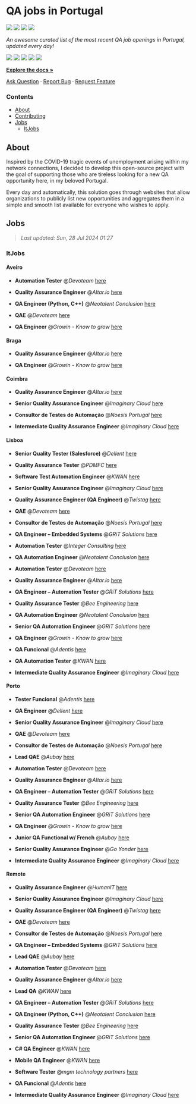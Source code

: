 QA jobs in Portugal
========================

![](https://img.shields.io/static/v1?label=%F0%9F%8C%9F&message=If%20Useful&color=BC4E99)
[![](https://img.shields.io/github/stars/sergiomartins8/qa-jobs-in-portugal)](https://github.com/sergiomartins8/qa-jobs-in-portugal/stargazers)
[![](https://img.shields.io/github/forks/sergiomartins8/qa-jobs-in-portugal)](https://github.com/sergiomartins8/qa-jobs-in-portugal/network/members)
[![](https://img.shields.io/badge/-sergiomartins8-blue?logo=Linkedin&logoColor=white)](https://www.linkedin.com/in/sergiomartins8/)

_An awesome curated list of the most recent QA job openings in Portugal, updated every day!_

[![](https://img.shields.io/github/v/release/sergiomartins8/qa-jobs-in-portugal)](https://github.com/sergiomartins8/qa-jobs-in-portugal/releases)
[![](https://github.com/sergiomartins8/qa-jobs-in-portugal/workflows/release/badge.svg)](https://github.com/sergiomartins8/qa-jobs-in-portugal/actions?query=workflow%3Arelease)
[![](https://img.shields.io/github/issues/sergiomartins8/qa-jobs-in-portugal)](https://github.com/sergiomartins8/qa-jobs-in-portugal/issues)
[![](https://img.shields.io/github/contributors/sergiomartins8/qa-jobs-in-portugal)](https://github.com/sergiomartins8/qa-jobs-in-portugal/graphs/contributors)
[![](https://img.shields.io/github/license/sergiomartins8/qa-jobs-in-portugal)](https://github.com/sergiomartins8/qa-jobs-in-portugal/blob/master/LICENSE)

**[Explore the docs »](https://github.com/sergiomartins8/qa-jobs-in-portugal/blob/master/docs/DOCUMENTATION.md)**

[Ask Question](https://github.com/sergiomartins8/qa-jobs-in-portugal/issues) 
·
[Report Bug](https://github.com/sergiomartins8/qa-jobs-in-portugal/issues)
·
[Request Feature](https://github.com/sergiomartins8/qa-jobs-in-portugal/issues)

### Contents
* [About](#about)
* [Contributing](https://github.com/sergiomartins8/qa-jobs-in-portugal/blob/master/docs/CONTRIBUTING.md)
* [Jobs](#jobs)
  * [ItJobs](#itjobs)

## About
Inspired by the COVID-19 tragic events of unemployment arising within my network connections, I decided to develop this open-source project with the goal of supporting those who are tireless looking for a new QA opportunity here, in my beloved Portugal.

Every day and automatically, this solution goes through websites that allow organizations to publicly list new opportunities and aggregates them in a simple and smooth list available for everyone who wishes to apply.

Jobs
---------

> _Last updated: Sun, 28 Jul 2024 01:27_

### ItJobs

#### Aveiro

- **Automation Tester** @_Devoteam_ [here](https://www.itjobs.pt/oferta/486939/automation-tester)


- **Quality Assurance Engineer** @_Altar.io_ [here](https://www.itjobs.pt/oferta/486784/quality-assurance-engineer)


- **QA Engineer (Python, C++)** @_Neotalent Conclusion_ [here](https://www.itjobs.pt/oferta/485459/qa-engineer-python-c)


- **QAE** @_Devoteam_ [here](https://www.itjobs.pt/oferta/486256/qae)


- **QA Engineer** @_Growin - Know to grow_ [here](https://www.itjobs.pt/oferta/486356/qa-engineer)

#### Braga

- **Quality Assurance Engineer** @_Altar.io_ [here](https://www.itjobs.pt/oferta/486784/quality-assurance-engineer)


- **QA Engineer** @_Growin - Know to grow_ [here](https://www.itjobs.pt/oferta/486356/qa-engineer)

#### Coimbra

- **Quality Assurance Engineer** @_Altar.io_ [here](https://www.itjobs.pt/oferta/486784/quality-assurance-engineer)


- **Senior Quality Assurance Engineer** @_Imaginary Cloud_ [here](https://www.itjobs.pt/oferta/486308/senior-quality-assurance-engineer)


- **Consultor de Testes de Automação** @_Noesis Portugal_ [here](https://www.itjobs.pt/oferta/486672/consultor-de-testes-de-automacao-all-locations)


- **Intermediate Quality Assurance Engineer** @_Imaginary Cloud_ [here](https://www.itjobs.pt/oferta/486006/intermediate-quality-assurance-engineer)

#### Lisboa

- **Senior Quality Tester (Salesforce)** @_Dellent_ [here](https://www.itjobs.pt/oferta/485525/senior-quality-tester-salesforce)


- **Quality Assurance Tester** @_PDMFC_ [here](https://www.itjobs.pt/oferta/486174/quality-assurance-tester)


- **Software Test Automation Engineer** @_KWAN_ [here](https://www.itjobs.pt/oferta/485429/software-test-automation-engineer)


- **Senior Quality Assurance Engineer** @_Imaginary Cloud_ [here](https://www.itjobs.pt/oferta/486308/senior-quality-assurance-engineer)


- **Quality Assurance Engineer (QA Engineer)** @_Twistag_ [here](https://www.itjobs.pt/oferta/486704/quality-assurance-engineer-qa-engineer)


- **QAE** @_Devoteam_ [here](https://www.itjobs.pt/oferta/486256/qae)


- **Consultor de Testes de Automação** @_Noesis Portugal_ [here](https://www.itjobs.pt/oferta/486672/consultor-de-testes-de-automacao-all-locations)


- **QA Engineer – Embedded Systems** @_GRiT Solutions_ [here](https://www.itjobs.pt/oferta/486086/qa-engineer-embedded-systems)


- **Automation Tester** @_Integer Consulting_ [here](https://www.itjobs.pt/oferta/485741/automation-tester)


- **QA Automation Engineer** @_Neotalent Conclusion_ [here](https://www.itjobs.pt/oferta/486138/qa-automation-engineer)


- **Automation Tester** @_Devoteam_ [here](https://www.itjobs.pt/oferta/486939/automation-tester)


- **Quality Assurance Engineer** @_Altar.io_ [here](https://www.itjobs.pt/oferta/486784/quality-assurance-engineer)


- **QA Engineer – Automation Tester** @_GRiT Solutions_ [here](https://www.itjobs.pt/oferta/487021/qa-engineer-automation-tester)


- **Quality Assurance Tester** @_Bee Engineering_ [here](https://www.itjobs.pt/oferta/486048/quality-assurance-tester)


- **QA Automation Engineer** @_Neotalent Conclusion_ [here](https://www.itjobs.pt/oferta/486142/qa-automation-engineer)


- **Senior QA Automation Engineer** @_GRiT Solutions_ [here](https://www.itjobs.pt/oferta/485183/senior-qa-automation-engineer)


- **QA Engineer** @_Growin - Know to grow_ [here](https://www.itjobs.pt/oferta/486356/qa-engineer)


- **QA Funcional** @_Adentis_ [here](https://www.itjobs.pt/oferta/486199/qa-funcional)


- **QA Automation Tester** @_KWAN_ [here](https://www.itjobs.pt/oferta/485883/qa-automation-tester)


- **Intermediate Quality Assurance Engineer** @_Imaginary Cloud_ [here](https://www.itjobs.pt/oferta/486006/intermediate-quality-assurance-engineer)

#### Porto

- **Tester Funcional** @_Adentis_ [here](https://www.itjobs.pt/oferta/486979/tester-funcional)


- **QA Engineer** @_Dellent_ [here](https://www.itjobs.pt/oferta/485382/qa-engineer)


- **Senior Quality Assurance Engineer** @_Imaginary Cloud_ [here](https://www.itjobs.pt/oferta/486308/senior-quality-assurance-engineer)


- **QAE** @_Devoteam_ [here](https://www.itjobs.pt/oferta/486256/qae)


- **Consultor de Testes de Automação** @_Noesis Portugal_ [here](https://www.itjobs.pt/oferta/486672/consultor-de-testes-de-automacao-all-locations)


- **Lead QAE** @_Aubay_ [here](https://www.itjobs.pt/oferta/486170/lead-qae)


- **Automation Tester** @_Devoteam_ [here](https://www.itjobs.pt/oferta/486939/automation-tester)


- **Quality Assurance Engineer** @_Altar.io_ [here](https://www.itjobs.pt/oferta/486784/quality-assurance-engineer)


- **QA Engineer – Automation Tester** @_GRiT Solutions_ [here](https://www.itjobs.pt/oferta/487021/qa-engineer-automation-tester)


- **Quality Assurance Tester** @_Bee Engineering_ [here](https://www.itjobs.pt/oferta/486048/quality-assurance-tester)


- **Senior QA Automation Engineer** @_GRiT Solutions_ [here](https://www.itjobs.pt/oferta/485183/senior-qa-automation-engineer)


- **QA Engineer** @_Growin - Know to grow_ [here](https://www.itjobs.pt/oferta/486356/qa-engineer)


- **Junior QA Functional w/ French** @_Aubay_ [here](https://www.itjobs.pt/oferta/485905/junior-qa-functional-w-french)


- **Senior Quality Assurance Engineer** @_Go Yonder_ [here](https://www.itjobs.pt/oferta/485815/senior-quality-assurance-engineer)


- **Intermediate Quality Assurance Engineer** @_Imaginary Cloud_ [here](https://www.itjobs.pt/oferta/486006/intermediate-quality-assurance-engineer)

#### Remote

- **Quality Assurance Engineer** @_HumanIT_ [here](https://www.itjobs.pt/oferta/485817/quality-assurance-engineer)


- **Senior Quality Assurance Engineer** @_Imaginary Cloud_ [here](https://www.itjobs.pt/oferta/486308/senior-quality-assurance-engineer)


- **Quality Assurance Engineer (QA Engineer)** @_Twistag_ [here](https://www.itjobs.pt/oferta/486704/quality-assurance-engineer-qa-engineer)


- **QAE** @_Devoteam_ [here](https://www.itjobs.pt/oferta/486256/qae)


- **Consultor de Testes de Automação** @_Noesis Portugal_ [here](https://www.itjobs.pt/oferta/486672/consultor-de-testes-de-automacao-all-locations)


- **QA Engineer – Embedded Systems** @_GRiT Solutions_ [here](https://www.itjobs.pt/oferta/486086/qa-engineer-embedded-systems)


- **Lead QAE** @_Aubay_ [here](https://www.itjobs.pt/oferta/486170/lead-qae)


- **Automation Tester** @_Devoteam_ [here](https://www.itjobs.pt/oferta/486939/automation-tester)


- **Quality Assurance Engineer** @_Altar.io_ [here](https://www.itjobs.pt/oferta/486784/quality-assurance-engineer)


- **Lead QA** @_KWAN_ [here](https://www.itjobs.pt/oferta/485875/lead-qa)


- **QA Engineer – Automation Tester** @_GRiT Solutions_ [here](https://www.itjobs.pt/oferta/487021/qa-engineer-automation-tester)


- **QA Engineer (Python, C++)** @_Neotalent Conclusion_ [here](https://www.itjobs.pt/oferta/485459/qa-engineer-python-c)


- **Quality Assurance Tester** @_Bee Engineering_ [here](https://www.itjobs.pt/oferta/486048/quality-assurance-tester)


- **Senior QA Automation Engineer** @_GRiT Solutions_ [here](https://www.itjobs.pt/oferta/485183/senior-qa-automation-engineer)


- **C# QA Engineer** @_KWAN_ [here](https://www.itjobs.pt/oferta/485881/c-qa-engineer)


- **Mobile QA Engineer** @_KWAN_ [here](https://www.itjobs.pt/oferta/485880/mobile-qa-engineer)


- **Software Tester** @_mgm technology partners_ [here](https://www.itjobs.pt/oferta/486949/software-tester)


- **QA Funcional** @_Adentis_ [here](https://www.itjobs.pt/oferta/486199/qa-funcional)


- **Intermediate Quality Assurance Engineer** @_Imaginary Cloud_ [here](https://www.itjobs.pt/oferta/486006/intermediate-quality-assurance-engineer)

